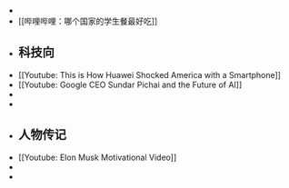 -
- [[哔哩哔哩：哪个国家的学生餐最好吃]]
- ## 科技向
- [[Youtube: This is How Huawei Shocked America with a Smartphone]]
- [[Youtube: Google CEO Sundar Pichai and the Future of AI]]
-
-
- ## 人物传记
- [[Youtube: Elon Musk Motivational Video]]
-
-